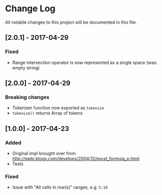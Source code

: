 # Change Log

All notable changes to this project will be documented in this file.

## [2.0.1] - 2017-04-29

### Fixed

- Range intersection operator is now represented as a single space (was: empty string)

## [2.0.0] - 2017-04-29

### Breaking changes

- Tokenizer function now exported as `tokenize`
- `tokenize()` returns Array of tokens

## [1.0.0] - 2017-04-23

### Added

- Original impl brought over from http://ewbi.blogs.com/develops/2004/12/excel_formula_p.html
- Tests

### Fixed

- Issue with "All cells in row(s)" ranges, e.g. `5:10`
